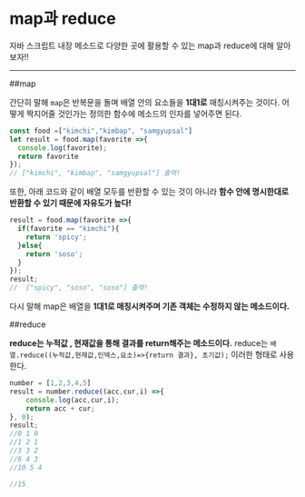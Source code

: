 # map과 reduce

자바 스크립트 내장 메소드로 다양한 곳에 활용할 수 있는 map과 reduce에 대해 알아보자!!

----


##map

간단히 말해 `map`은 반복문을 돌며 배열 안의 요소들을 **1대1로** 매칭시켜주는 것이다. 어떻게 짝지어줄 것인가는 정의한 함수에 메소드의 인자를 넣어주면 된다.
```JavaScript
const food =["kimchi","kimbap", "samgyupsal"]
let result = food.map(favorite =>{
  console.log(favorite);
  return favorite
});
// ["kimchi", "kimbap", "samgyupsal"] 출력!
```
또한, 아래 코드와 같이 배열 모두를 반환할 수 있는 것이 아니라  **함수 안에 명시한대로 반환할 수 있기 때문에 자유도가 높다!**
```javascript
result = food.map(favorite =>{
  if(favorite == "kimchi"){
    return 'spicy';
  }else{
    return 'soso';
  }
});
result;
//  ["spicy", "soso", "soso"] 출력!
```

다시 말해 map은 배열을 **1대1로 매칭시켜주며 기존 객체는 수정하지 않는 메소드이다.**

##reduce

**reduce는 누적값 , 현재값을 통해 결과를 return해주는 메소드이다.**
reduce는 `배열.reduce((누적값,현재값,인덱스,요소)=>{return 결과}, 초기값);` 이러한 형태로 사용한다.
```javascript
number = [1,2,3,4,5]
result = number.reduce((acc,cur,i) =>{
	console.log(acc,cur,i);
	return acc + cur;
}, 0);
result;
//0 1 0
//1 2 1
//3 3 2
//6 4 3
//10 5 4

//15

```
